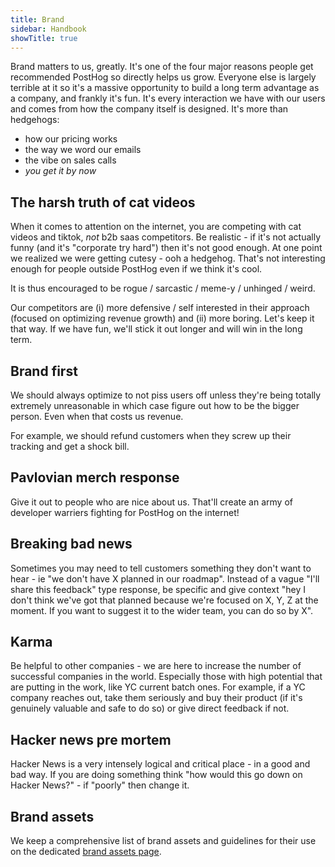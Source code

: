 ```yaml
---
title: Brand
sidebar: Handbook
showTitle: true
---
```


Brand matters to us, greatly. It's one of the four major reasons people get recommended PostHog so directly helps us grow. Everyone else is largely terrible at it so it's a massive opportunity to build a long term advantage as a company, and frankly it's fun. It's every interaction we have with our users and comes from how the company itself is designed. It's more than hedgehogs:

* how our pricing works
* the way we word our emails
* the vibe on sales calls
* _you get it by now_

## The harsh truth of cat videos

When it comes to attention on the internet, you are competing with cat videos and tiktok, _not_ b2b saas competitors. Be realistic - if it's not actually funny (and it's "corporate try hard") then it's not good enough. At one point we realized we were getting cutesy - ooh a hedgehog. That's not interesting enough for people outside PostHog even if we think it's cool.

It is thus encouraged to be rogue / sarcastic / meme-y / unhinged / weird.

Our competitors are (i) more defensive / self interested in their approach (focused on optimizing revenue growth) and (ii) more boring. Let's keep it that way. If we have fun, we'll stick it out longer and will win in the long term.

## Brand first

We should always optimize to not piss users off unless they're being totally extremely unreasonable in which case figure out how to be the bigger person. Even when that costs us revenue.

For example, we should refund customers when they screw up their tracking and get a shock bill.

## Pavlovian merch response

Give it out to people who are nice about us. That'll create an army of developer warriers fighting for PostHog on the internet!

## Breaking bad news

Sometimes you may need to tell customers something they don't want to hear - ie "we don't have X planned in our roadmap". Instead of a vague "I'll share this feedback" type response, be specific and give context "hey I don't think we've got that planned because we're focused on X, Y, Z at the moment. If you want to suggest it to the wider team, you can do so by X".

## Karma

Be helpful to other companies - we are here to increase the number of successful companies in the world. Especially those with high potential that are putting in the work, like YC current batch ones. For example, if a YC company reaches out, take them seriously and buy their product (if it's genuinely valuable and safe to do so) or give direct feedback if not.

## Hacker news pre mortem

Hacker News is a very intensely logical and critical place - in a good and bad way. If you are doing something think "how would this go down on Hacker News?" - if "poorly" then change it.

## Brand assets

We keep a comprehensive list of brand assets and guidelines for their use on the dedicated [brand assets page](/handbook/company/brand-assets). 
